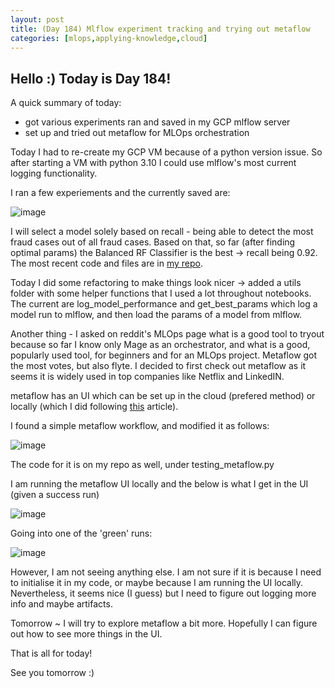 ```yaml
---
layout: post
title: (Day 184) Mlflow experiment tracking and trying out metaflow
categories: [mlops,applying-knowledge,cloud]
---
```


## Hello :) Today is Day 184!
A quick summary of today:
* got various experiments ran and saved in my GCP mlflow server
* set up and tried out metaflow for MLOps orchestration

Today I had to re-create my GCP VM because of a python version issue. So after starting a VM with python 3.10 I could use mlflow's most current logging functionality. 

I ran a few experiements and the currently saved are:

![image](https://github.com/user-attachments/assets/348dd018-390a-435f-bba7-df9cc1710faf)

I will select a model solely based on recall - being able to detect the most fraud cases out of all fraud cases. Based on that, so far (after finding optimal params) the Balanced RF Classifier is the best -> recall being 0.92. 
The most recent code and files are in [my repo](https://github.com/divakaivan/insurance-fraud-mlops-pipeline). 

Today I did some refactoring to make things look nicer -> added a utils folder with some helper functions that I used a lot throughout notebooks. The current are log_model_performance and get_best_params which log a model run to mlflow, and then load the params of a model from mlflow. 

Another thing - I asked on reddit's MLOps page what is a good tool to tryout because so far I know only Mage as an orchestrator, and what is a good, popularly used tool, for beginners and for an MLOps project. Metaflow got the most votes, but also flyte. I decided to first check out metaflow as it seems it is widely used in top companies like Netflix and LinkedIN.

metaflow has an UI which can be set up in the cloud (prefered method) or locally (which I did following [this](https://medium.com/devops-techable/up-and-running-with-metaflow-ui-locally-with-docker-desktop-2b49b52828b3) article).

I found a simple metaflow workflow, and modified it as follows:

![image](https://github.com/user-attachments/assets/f8c6d2b1-bf29-495d-82de-86777837d691)

The code for it is on my repo as well, under testing_metaflow.py

I am running the metaflow UI locally and the below is what I get in the UI (given a success run)

![image](https://github.com/user-attachments/assets/9674b6eb-03f6-435f-b171-aa0f26191fc1)

Going into one of the 'green' runs:

![image](https://github.com/user-attachments/assets/5b27ede4-df2b-4f6e-8d15-49770a67ca40)

However, I am not seeing anything else. I am not sure if it is because I need to initialise it in my code, or maybe because I am running the UI locally. Nevertheless, it seems nice (I guess) but I need to figure out logging more info and maybe artifacts. 

Tomorrow ~ I will try to explore metaflow a bit more. Hopefully I can figure out how to see more things in the UI.




That is all for today!

See you tomorrow :)
